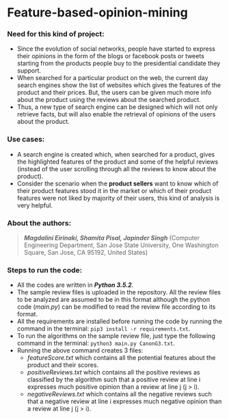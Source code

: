 # Feature-based-opinion-mining

### Need for this kind of project: ###
*	Since the evolution of social networks, people have started to express their opinions in the form of the blogs or facebook posts or tweets starting from the products people buy to the presidential candidate they support.
*	When searched for a particular product on the web, the current day search engines show the list of websites which gives the features of the product and their prices. But, the users can be given much more info about the product using the reviews about the searched product.
*	Thus, a new type of search engine can be designed which will not only retrieve facts, but will also enable the retrieval of opinions of the users about the product.

### Use cases: ###
*   A search engine is created which, when searched for a product, gives the highlighted features of the product and some of the helpful reviews (instead of the user scrolling through all the reviews to know about the product).
*   Consider the scenario when the **product sellers** want to know which of their product features stood it in the market or which of their product features were not liked by majority of their users, this kind of analysis is very helpful.

### About the authors: ###
>***Magdalini Eirinaki, Shamita Pisal, Japinder Singh*** (Computer Engineering Department, San Jose State University, One Washington Square, San Jose, CA 95192, United States)

### Steps to run the code:
*   All the codes are written in ***Python 3.5.2***.
*   The sample review files is uploaded in the repository. All the review files to be analyzed are assumed to be in this format although the python code (*main.py*) can be modified to read the review file according to its format.
*   All the requirements are installed before running the code by running the command in the terminal: `pip3 install -r requirements.txt`.
*   To run the algorithms on the sample review file, just type the following command in the terminal: `python3 main.py CanonG3.txt`. 
*   Running the above command creates 3 files:
    * *featureScore.txt* which contains all the potential features about the product and their scores.
    * *positiveReviews.txt* which contains all the positive reviews as classified by the algorithm such that a positive review at line i expresses much positive opinion than a review at line j (j > i).
    * *negativeReviews.txt* which contains all the negative reviews such that a negative review at line i expresses much negative opinion than a review at line j (j > i).
